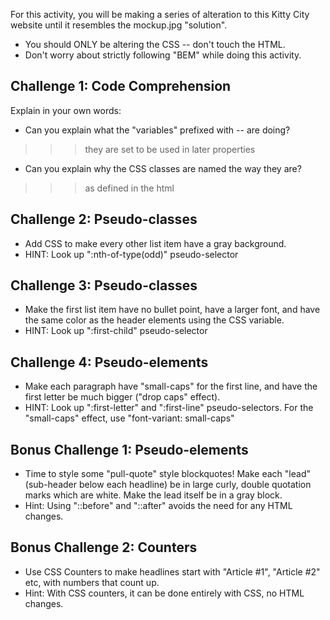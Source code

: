 For this activity, you will be making a series of alteration to this Kitty City
website until it resembles the mockup.jpg "solution".

- You should ONLY be altering the CSS -- don't touch the HTML.
- Don't worry about strictly following "BEM" while doing this activity.


Challenge 1: Code Comprehension
----------------------------------

Explain in your own words:
- Can you explain what the "variables" prefixed with -- are doing?

>>>they are set to be used in later properties

- Can you explain why the CSS classes are named the way they are?
>>> as defined in the html



Challenge 2: Pseudo-classes
----------------------------------

- Add CSS to make every other list item have a gray background.
- HINT: Look up ":nth-of-type(odd)" pseudo-selector


Challenge 3: Pseudo-classes
----------------------------------

- Make the first list item have no bullet point, have a larger font, and have
  the same color as the header elements using the CSS variable.
- HINT: Look up ":first-child" pseudo-selector


Challenge 4: Pseudo-elements
----------------------------------

- Make each paragraph have "small-caps" for the first line, and have the first
  letter be much bigger ("drop caps" effect).
- HINT: Look up ":first-letter" and ":first-line" pseudo-selectors. For
  the "small-caps" effect, use "font-variant: small-caps"


Bonus Challenge 1: Pseudo-elements
----------------------------------

- Time to style some "pull-quote" style blockquotes! Make each "lead"
  (sub-header below each headline) be in large curly, double quotation marks
  which are white. Make the lead itself be in a gray block.
- Hint: Using "::before" and "::after" avoids the need for any HTML changes.


Bonus Challenge 2: Counters
----------------------------------

- Use CSS Counters to make headlines start with "Article #1", "Article #2" etc,
  with numbers that count up.
- Hint: With CSS counters, it can be done entirely with CSS, no HTML changes.
